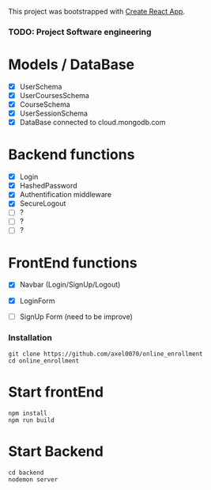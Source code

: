 This project was bootstrapped with [Create React App](https://github.com/facebook/create-react-app).

### TODO: Project Software engineering

# Models / DataBase
- [x] UserSchema
- [x] UserCoursesSchema
- [x] CourseSchema
- [x] UserSessionSchema
- [x] DataBase connected to cloud.mongodb.com

# Backend functions
- [x] Login
- [x] HashedPassword
- [x] Authentification middleware 
- [x] SecureLogout
- [ ] ?
- [ ] ?
- [ ] ?

# FrontEnd functions
- [x] Navbar (Login/SignUp/Logout)
- [x] LoginForm
- [ ] SignUp Form (need to be improve)


### Installation

```
git clone https://github.com/axel0070/online_enrollment
cd online_enrollment
```
# Start frontEnd

```
npm install
npm run build
```
# Start Backend

```
cd backend
nodemon server
```